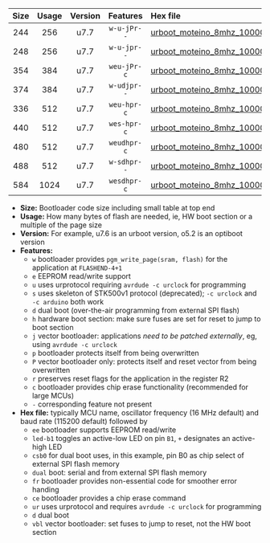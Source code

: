 |Size|Usage|Version|Features|Hex file|
|:-:|:-:|:-:|:-:|:--|
|244|256|u7.7|`w-u-jPr--`|[urboot_moteino_8mhz_1000000bps_led+b1_ur_vbl.hex](https://raw.githubusercontent.com/stefanrueger/urboot.hex/main/boards/moteino/fcpu_8mhz/1000000_bps/urboot_moteino_8mhz_1000000bps_led+b1_ur_vbl.hex)|
|248|256|u7.7|`w-u-jpr--`|[urboot_moteino_8mhz_1000000bps_led+b1_fr_ur_vbl.hex](https://raw.githubusercontent.com/stefanrueger/urboot.hex/main/boards/moteino/fcpu_8mhz/1000000_bps/urboot_moteino_8mhz_1000000bps_led+b1_fr_ur_vbl.hex)|
|354|384|u7.7|`weu-jPr-c`|[urboot_moteino_8mhz_1000000bps_ee_led+b1_fr_ce_ur_vbl.hex](https://raw.githubusercontent.com/stefanrueger/urboot.hex/main/boards/moteino/fcpu_8mhz/1000000_bps/urboot_moteino_8mhz_1000000bps_ee_led+b1_fr_ce_ur_vbl.hex)|
|374|384|u7.7|`w-udjpr--`|[urboot_moteino_8mhz_1000000bps_led+b1_csb0_dual_ur_vbl.hex](https://raw.githubusercontent.com/stefanrueger/urboot.hex/main/boards/moteino/fcpu_8mhz/1000000_bps/urboot_moteino_8mhz_1000000bps_led+b1_csb0_dual_ur_vbl.hex)|
|336|512|u7.7|`weu-hpr-c`|[urboot_moteino_8mhz_1000000bps_ee_led+b1_fr_ce_ur.hex](https://raw.githubusercontent.com/stefanrueger/urboot.hex/main/boards/moteino/fcpu_8mhz/1000000_bps/urboot_moteino_8mhz_1000000bps_ee_led+b1_fr_ce_ur.hex)|
|440|512|u7.7|`wes-hpr-c`|[urboot_moteino_8mhz_1000000bps_ee_led+b1_fr_ce.hex](https://raw.githubusercontent.com/stefanrueger/urboot.hex/main/boards/moteino/fcpu_8mhz/1000000_bps/urboot_moteino_8mhz_1000000bps_ee_led+b1_fr_ce.hex)|
|480|512|u7.7|`weudhpr-c`|[urboot_moteino_8mhz_1000000bps_ee_led+b1_csb0_dual_fr_ce_ur.hex](https://raw.githubusercontent.com/stefanrueger/urboot.hex/main/boards/moteino/fcpu_8mhz/1000000_bps/urboot_moteino_8mhz_1000000bps_ee_led+b1_csb0_dual_fr_ce_ur.hex)|
|488|512|u7.7|`w-sdhpr--`|[urboot_moteino_8mhz_1000000bps_led+b1_csb0_dual_fr.hex](https://raw.githubusercontent.com/stefanrueger/urboot.hex/main/boards/moteino/fcpu_8mhz/1000000_bps/urboot_moteino_8mhz_1000000bps_led+b1_csb0_dual_fr.hex)|
|584|1024|u7.7|`wesdhpr-c`|[urboot_moteino_8mhz_1000000bps_ee_led+b1_csb0_dual_fr_ce.hex](https://raw.githubusercontent.com/stefanrueger/urboot.hex/main/boards/moteino/fcpu_8mhz/1000000_bps/urboot_moteino_8mhz_1000000bps_ee_led+b1_csb0_dual_fr_ce.hex)|

- **Size:** Bootloader code size including small table at top end
- **Usage:** How many bytes of flash are needed, ie, HW boot section or a multiple of the page size
- **Version:** For example, u7.6 is an urboot version, o5.2 is an optiboot version
- **Features:**
  + `w` bootloader provides `pgm_write_page(sram, flash)` for the application at `FLASHEND-4+1`
  + `e` EEPROM read/write support
  + `u` uses urprotocol requiring `avrdude -c urclock` for programming
  + `s` uses skeleton of STK500v1 protocol (deprecated); `-c urclock` and `-c arduino` both work
  + `d` dual boot (over-the-air programming from external SPI flash)
  + `h` hardware boot section: make sure fuses are set for reset to jump to boot section
  + `j` vector bootloader: applications *need to be patched externally*, eg, using `avrdude -c urclock`
  + `p` bootloader protects itself from being overwritten
  + `P` vector bootloader only: protects itself and reset vector from being overwritten
  + `r` preserves reset flags for the application in the register R2
  + `c` bootloader provides chip erase functionality (recommended for large MCUs)
  + `-` corresponding feature not present
- **Hex file:** typically MCU name, oscillator frequency (16 MHz default) and baud rate (115200 default) followed by
  + `ee` bootloader supports EEPROM read/write
  + `led-b1` toggles an active-low LED on pin `B1`, `+` designates an active-high LED
  + `csb0` for dual boot uses, in this example, pin B0 as chip select of external SPI flash memory
  + `dual` boot: serial and from external SPI flash memory
  + `fr` bootloader provides non-essential code for smoother error handing
  + `ce` bootloader provides a chip erase command
  + `ur` uses urprotocol and requires `avrdude -c urclock` for programming
  + `d` dual boot
  + `vbl` vector bootloader: set fuses to jump to reset, not the HW boot section
